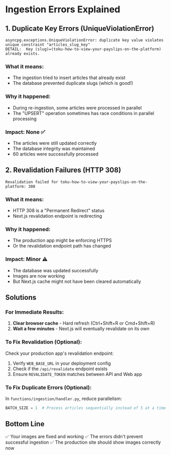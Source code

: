 # Ingestion Errors Explained

## 1. Duplicate Key Errors (UniqueViolationError)

```
asyncpg.exceptions.UniqueViolationError: duplicate key value violates unique constraint "articles_slug_key"
DETAIL:  Key (slug)=(toku-how-to-view-your-payslips-on-the-platform) already exists.
```

### What it means:
- The ingestion tried to insert articles that already exist
- The database prevented duplicate slugs (which is good!)

### Why it happened:
- During re-ingestion, some articles were processed in parallel
- The "UPSERT" operation sometimes has race conditions in parallel processing

### Impact: **None** ✅
- The articles were still updated correctly
- The database integrity was maintained
- 60 articles were successfully processed

## 2. Revalidation Failures (HTTP 308)

```
Revalidation failed for toku-how-to-view-your-payslips-on-the-platform: 308
```

### What it means:
- HTTP 308 is a "Permanent Redirect" status
- Next.js revalidation endpoint is redirecting

### Why it happened:
- The production app might be enforcing HTTPS
- Or the revalidation endpoint path has changed

### Impact: **Minor** ⚠️
- The database was updated successfully
- Images are now working
- But Next.js cache might not have been cleared automatically

## Solutions

### For Immediate Results:
1. **Clear browser cache** - Hard refresh (Ctrl+Shift+R or Cmd+Shift+R)
2. **Wait a few minutes** - Next.js will eventually revalidate on its own

### To Fix Revalidation (Optional):
Check your production app's revalidation endpoint:
1. Verify `WEB_BASE_URL` in your deployment config
2. Check if the `/api/revalidate` endpoint exists
3. Ensure `REVALIDATE_TOKEN` matches between API and Web app

### To Fix Duplicate Errors (Optional):
In `functions/ingestion/handler.py`, reduce parallelism:
```python
BATCH_SIZE = 1  # Process articles sequentially instead of 5 at a time
```

## Bottom Line
✅ Your images are fixed and working
✅ The errors didn't prevent successful ingestion
✅ The production site should show images correctly now

